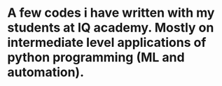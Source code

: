 # A few codes i have written with my students at IQ academy. Mostly on intermediate level applications of python programming (ML and automation).

